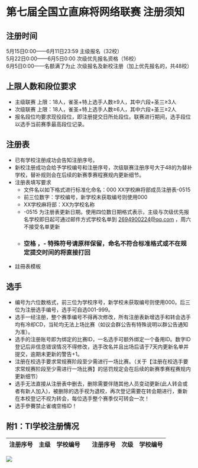 # 第七届全国立直麻将网络联赛 注册须知  
  
## 注册时间 
5月15日0:00——6月11日23:59   主级报名（32校）  
5月22日0:00——6月5日0:00   次级优先报名资格（16校）  
6月5日0:00——名额满了为止   次级报名及新校注册（加上优先报名的，共48校）  
  
## 上限人数和段位要求
- 主级联赛 上限：18人，雀圣+特上选手人数≥9人，其中六段+圣三≥3人  
- 次级联赛 上限：18人，雀圣+特上选手人数≥6人，其中六段+圣三≥2人  
- 报名段位均要求现役段位，即注册提交日所处段位。联赛进行期间，选手段位以选手当前赛季最高段位记录。

## 注册表
- 已有学校注册成功会告知注册序号。
- 新校注册成功会给予学校编号和注册序号，次级联赛注册序号大于48的为替补学校，替补规则会在后续的新赛季赛程赛规内更新细节。
- 注册表填写要求
    - 文件名以如下格式进行标准化命名：000 XX学校麻将部成员注册表-0515
    - 前三位数字：学校编号，新学校未获取编号则使用000
    - XX学校麻将部：XX为学校名称
    - -0515 为注册表更新日期。使用四位数日期格式表示，主级与次级优先报名学校即日起可通过邮件方式学校名单到 2694900224@qq.com ，周六不接受名单更新
    - ### 空格 ，- 特殊符号请原样保留，命名不符合标准格式或不在规定提交时间的将直接打回
- 註冊表模板 

## 选手 
- 编号为六位数格式，前三位为学校序号，新学校未获取编号则使用000。后三位为注册选手编号，选手可自选001-999。
- 选手一经注册，整个赛季编号不得再次修改，所有注册表新增选手和转会选手均有冷却CD，当轮均无法上场比赛（如议会群公告有特殊说明以群公告通知为准）。
- 选手的注册账号即为绑定的比赛ID，一名选手可额外绑定一个备用ID。数字ID登记后非信息错误情况不得修改，选手改名并且出场后请于7天内更新名单并提交，逾期未更新的警告+1。
- 注册在校选手要求常规赛阶段至少需进行一场比赛。（关于【注册在校选手要求常规赛阶段至少需进行一场比赛】的惩罚规定会在后续的新赛季赛程赛规内更新细节）  
- 选手无法直接从注册表中删去，删除需要伴随其他人员变动更新(此人转会或者有新人加入)，被删除的选手视为退校，再次登记需要在转会期进行，重新在本校登记不视为转会，每位选手整个赛季仅可转会一次！
- 选手參賽禁止雀魂空格ID！

## 附1：TI学校注册情况
|注册序号|主级|学校编号||注册序号|次级|学校编号
|-|-|-|-|-|-|-

![](https://i.vgy.me/duvjfe.png)
